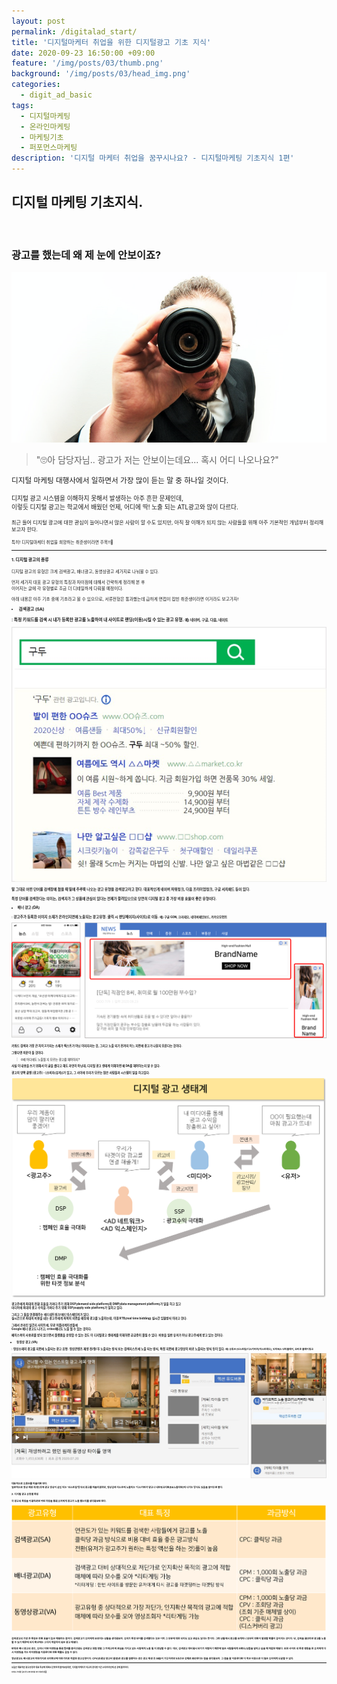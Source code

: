 ```yaml
---
layout: post
permalink: /digitalad_start/
title: '디지털마케터 취업을 위한 디지털광고 기초 지식'
date: 2020-09-23 16:50:00 +09:00
feature: '/img/posts/03/thumb.png'
background: '/img/posts/03/head_img.png'
categories:
  - digit_ad_basic
tags:
  - 디지털마케팅
  - 온라인마케팅
  - 마케팅기초
  - 퍼포먼스마케팅
description: '디지털 마케터 취업을 꿈꾸시나요? - 디지털마케팅 기초지식 1편'
---
```

## 디지털 마케팅 기초지식.

<br>

### 광고를 했는데 왜 제 눈에 안보이죠?

![눈가림](/img/posts/03/finding.png)

>"🙄아 담당자님.. 광고가 저는 안보이는데요... 혹시 어디 나오나요?"

<small>디지털 마케팅 대행사에서 일하면서 가장 많이 듣는 말 중 하나일 것이다.

<small>디지털 광고 시스템을 이해하지 못해서 발생하는 아주 흔한 문제인데,
<br>이렇듯 디지털 광고는 학교에서 배웠던 언제, 어디에 딱! 노출 되는 ATL광고와 많이 다르다.

<small>최근 들어 디지털 광고에 대한 관심이 늘어나면서 많은 사람이 알 수도 있지만,
아직 잘 이해가 되지 않는 사람들을 위해 아주 기본적인 개념부터 정리해보고자 한다.

<small>특히! 디지털마케터 취업을 희망하는 취준생이라면 주목!!🌟


------


#### 1. 디지털 광고의 종류

디지털 광고의 유형은 크게 검색광고, 배너광고, 동영상광고 세가지로 나눠볼 수 있다.

먼저 세가지 대표 광고 유형의 특징과 차이점에 대해서 간략하게 정리해 본 후  
이어지는 글에 각 유형별로 조금 더 디테일하게 다뤄볼 예정이다.

아래 내용은 아주 기초 중에 기초라고 볼 수 있으므로,
서류전형은 통과했는데 급하게 면접이 잡힌 취준생이라면 이거라도 보고가자!


* <b>검색광고 (SA)

: 특정 키워드를 검색 시 내가 등록한 광고를 노출하여 내 사이트로 랜딩(이동)시킬 수 있는 광고 유형.
<small> 예) 네이버, 구글, 다음, 네이트

![검색광고 예시 이미지](/img/posts/03/search_ad.png)

말 그대로 어떤 단어를 검색창에 쳤을 때 밑에 주루룩 나오는 광고 유형을 검색광고라고 한다.
대표적인게 네이버 파워링크, 다음 프리미엄링크, 구글 서치애드 등이 있다.

특정 단어를 검색한다는 의미는, 검색자가 그 상품에 관심이 있다는 전제가 깔려있으므로
당연히 디지털 광고 중 가장 비용 효율이 좋은 유형이다.


* <b>배너 광고 (DA)

: 광고주가 등록한 이미지 소재가 온라인지면에 노출되는 광고유형. 클릭 시 랜딩페이지(사이트)로 이동.
<small> 예) 구글 GDN, 크리테오, 네이버메인보드, 카카오모먼트

![검색광고 예시 이미지](/img/posts/03/display_ad.png)

키워드 검색과 가장 큰 차이 2가지는 소재가 텍스트가 아닌 이미지라는 것,
그리고 노출 되기 전까지 어느 지면에 광고가 나갈지 모른다는 것이다.

그렇다면 의문이 들 것이다.

>🙄왜 어디에도 노출될 지 모르는 광고를 해야하지?

사실 이 내용을 쓰기 위해서 이 글을 썼다고 해도 과언이 아닌데,
디지털 광고 생태계 이해하면 왜 DA를 해야하는지 알 수 있다.

광고의 양쪽 끝엔 [광고주] - [소비자(유저)]가 있고,
그 사이에 우리가 모르는 많은 사람들과 시스템이 일을 하고있다.

![배너광고 예시 이미지](/img/posts/03/ad_system.png)

광고주에게 최대의 전환 효율을 가져다 주기 위해 DSP(demand side platform)와 DMP(data management platform)가 일을 하고 있고
<br>미디어에 최대의 광고 수익을 가져다 주기 위해 SSP(supply side platform)가 일하고 있다.

그리고 그 둘을 연결해주는 애드네트워크/애드익스체인저가 있다.
<br>실시간으로 최대의 비용을 내는 광고주에게 최적의 지면을 매칭해 광고를 노출하는데,
이걸 RTB(real time bidding) 실시간 입찰방식 이라고 한다.

그래서 온라인 일간지 사이트에, 무료 어플리케이션들에
<br>Google 배너 광고도 나가고, criteo배너도 노출 될 수 있는 것이다.

페이스북이 사용료를 받지 않으면서 플랫폼을 운영할 수 있는 것도
이 디지털광고 생태계를 이해하면 궁금증이 풀릴 수 있다. 비용을 일반 유저가 아닌 광고주에게 받고 있는 것이다.


* <b>동영상 광고 (VA)

: 영상소재의 광고를 지면에 노출되는 광고 유형. 영상콘텐츠 재생 전/중/후 노출되는 방식 또는 검색리스트에 노출 되는 방식,
특정 지면에 광고영상이 바로 노출되는 방식 등이 있다.
<small> 예) 유튜브 (인스트림/디스커버리/마스트헤드), 인터웍스 인터플레이, 모비온 플레이링크

![영상광고 예시 이미지](/img/posts/03/video_ad.png)

대표적으로 유튜브를 떠올리면 된다.
<br>일반적으로 영상 재생 전/중/후에 광고 영상이 삽입 되는 '인스트림'방식의 광고를 떠올리겠지만,
영상검색 리스트에 노출되는 '디스커버리'광고나 네트워크지면(DA노출지면)에 나가는 방식도 있음을 알아두면 좋다.


#### 2. 디지털 광고 유형별 특징

각 광고의 특징을 이해하려면 어떤 과정을 통해 유저에게 광고가 노출 됐는지를 생각해보면 된다.

![디지털광고 특징](/img/posts/03/ad_type.png)

검색광고의 가장 큰 특징은 전환 효율이 높은 매체라는 점이다. 검색광고가 유저에게 보여지는 상황을 생각해보자.
유저가 특정 단어를 검색했다는 것은 이미 그 부분에 대한 인지도 있고 관심도 있다는 뜻이다. 그런 상황에서 광고를 보게되니 당연히 전환이 발생할 확률이 높아지는 것이다.
단, 검색을 해야지만 광고를 노출할 수 있기 때문에 인지 확산에는 그다지 적합하지 않은 광고 매체다.

반대로 배너 광고의 경우, 유저나 지면 타겟팅을 통해 범위를 좁히긴해도 검색광고 처럼 정말 그 카테고리에 관심을 가지고 있는 사람에게 노출 될 지 장담할 수 없다. 대신, 검색광고 대비해서 단가가 저렴하기 때문에 많은 사람들에게 브랜드/상품을 알리고 싶을 때 적합한 매체다. 또한 사이트 내 특정 행동을 한 유저에게 다시 타겟팅을 거는 리타겟팅을 이용한다면 전환 확률도 높일 수 있다.

영상광고도 배너광고와 마찬가지로 인지확산에 마찬가지로 적합한 광고유형이다. CPV(조회당 광고비 발생)로 광고를 집행하는 경우 광고 재생 후 Skip이 가능하지만 5초간은 강제로 봐야한다는 점을 생각해보자. 그 점을 잘 이용한다면 더 적은 비용으로 더 많은 유저에게 도달할 수 있다.


-----------------


<small>오늘은 대표적인 광고유형과 대표 특성에 대해서 간략하게 알아보았지만,
디지털 마케터가 되고자 한다면 이건 스타트라인에 선 것에 불과하다.

<small>아직도 가야할 길이 먼 나와 여러분 모두 화이팅!👏👏
